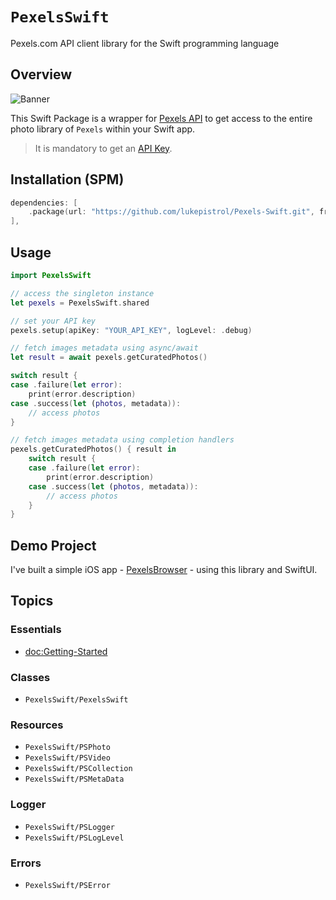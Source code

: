# ``PexelsSwift``

Pexels.com API client library for the Swift programming language

## Overview

![Banner](Banner.png)

This Swift Package is a wrapper for [Pexels API](https://www.pexels.com/api) to get access to the entire photo library of `Pexels` within your Swift app.

> It is mandatory to get an [API Key](https://www.pexels.com/api).

## Installation (SPM)

```swift
dependencies: [
    .package(url: "https://github.com/lukepistrol/Pexels-Swift.git", from: "0.1.0")
],
```

## Usage

```swift
import PexelsSwift

// access the singleton instance
let pexels = PexelsSwift.shared

// set your API key
pexels.setup(apiKey: "YOUR_API_KEY", logLevel: .debug)

// fetch images metadata using async/await
let result = await pexels.getCuratedPhotos()

switch result {
case .failure(let error):
    print(error.description)
case .success(let (photos, metadata)):
    // access photos
}

// fetch images metadata using completion handlers
pexels.getCuratedPhotos() { result in
    switch result {
    case .failure(let error):
        print(error.description)
    case .success(let (photos, metadata)):
        // access photos
    }
}
```

## Demo Project

I've built a simple iOS app - [PexelsBrowser](https://github.com/lukepistrol/PexelsBrowser) - using this library and SwiftUI.

## Topics

### Essentials

- <doc:Getting-Started>

### Classes

- ``PexelsSwift/PexelsSwift``

### Resources

- ``PexelsSwift/PSPhoto``
- ``PexelsSwift/PSVideo``
- ``PexelsSwift/PSCollection``
- ``PexelsSwift/PSMetaData``

### Logger

- ``PexelsSwift/PSLogger``
- ``PexelsSwift/PSLogLevel``

### Errors

- ``PexelsSwift/PSError``
